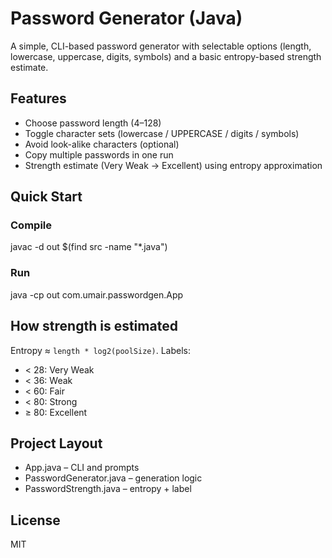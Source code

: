 # Password Generator (Java)

A simple, CLI-based password generator with selectable options (length, lowercase, uppercase, digits, symbols) and a basic entropy-based strength estimate.

## Features
- Choose password length (4–128)
- Toggle character sets (lowercase / UPPERCASE / digits / symbols)
- Avoid look-alike characters (optional)
- Copy multiple passwords in one run
- Strength estimate (Very Weak → Excellent) using entropy approximation

## Quick Start

### Compile
javac -d out $(find src -name "*.java")

### Run
java -cp out com.umair.passwordgen.App

## How strength is estimated
Entropy ≈ `length * log2(poolSize)`. Labels:
- < 28: Very Weak
- < 36: Weak
- < 60: Fair
- < 80: Strong
- ≥ 80: Excellent


## Project Layout
- App.java – CLI and prompts
- PasswordGenerator.java – generation logic
- PasswordStrength.java – entropy + label

## License
MIT
